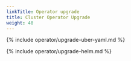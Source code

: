 ```yaml
---
linkTitle: Operator upgrade
title: Cluster Operator Upgrade
weight: 40
---
```


{% include operator/upgrade-uber-yaml.md %} 

{% include operator/upgrade-helm.md %} 
